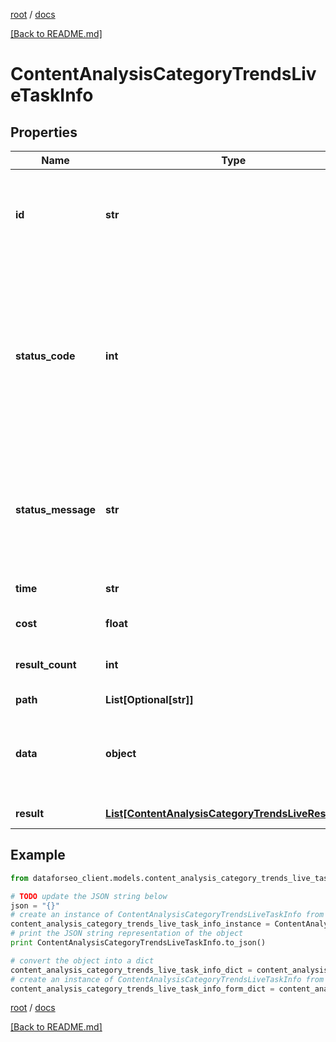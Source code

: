 [root](./../ "root") / [docs](./ "docs")

[[Back to README.md]](./../README.md "[Back to README.md]")

# ContentAnalysisCategoryTrendsLiveTaskInfo

## Properties

Name | Type | Description | Notes
------------ | ------------- | ------------- | -------------
**id** | **str** | task identifier unique task identifier in our system in the UUID format | [optional]
**status_code** | **int** | status code of the task generated by DataForSEO, can be within the following range: 10000-60000 you can find the full list of the response codes here | [optional]
**status_message** | **str** | informational message of the task you can find the full list of general informational messages here | [optional]
**time** | **str** | execution time, seconds | [optional]
**cost** | **float** | total tasks cost, USD | [optional]
**result_count** | **int** | number of elements in the result array | [optional]
**path** | **List[Optional[str]]** | URL path | [optional]
**data** | **object** | contains the same parameters that you specified in the POST request | [optional]
**result** | [**List[ContentAnalysisCategoryTrendsLiveResultInfo]**](ContentAnalysisCategoryTrendsLiveResultInfo.md) | array of results | [optional]

## Example

```python
from dataforseo_client.models.content_analysis_category_trends_live_task_info import ContentAnalysisCategoryTrendsLiveTaskInfo

# TODO update the JSON string below
json = "{}"
# create an instance of ContentAnalysisCategoryTrendsLiveTaskInfo from a JSON string
content_analysis_category_trends_live_task_info_instance = ContentAnalysisCategoryTrendsLiveTaskInfo.from_json(json)
# print the JSON string representation of the object
print ContentAnalysisCategoryTrendsLiveTaskInfo.to_json()

# convert the object into a dict
content_analysis_category_trends_live_task_info_dict = content_analysis_category_trends_live_task_info_instance.to_dict()
# create an instance of ContentAnalysisCategoryTrendsLiveTaskInfo from a dict
content_analysis_category_trends_live_task_info_form_dict = content_analysis_category_trends_live_task_info.from_dict(content_analysis_category_trends_live_task_info_dict)
```

  

[root](./../ "root") / [docs](./ "docs")

[[Back to README.md]](./../README.md "[Back to README.md]")